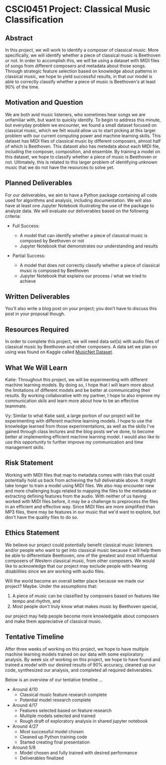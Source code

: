 # CSCI0451 Project: Classical Music Classification 

## Abstract
In this project, we will work to identify a composer of classical music. More specifically, we will identify whether a piece of classical music is Beethoven or not. In order to accomplish this, we will be using a dataset with MIDI files of songs from different composers and metadata about those songs. Through strategic feature selection based on knowledge about patterns in classical music, we hope to yield successful results, in that our model is able to correctly classify whether a piece of music is Beethoven's at least 90% of the time. 

## Motivation and Question
We are both avid music listeners, who sometimes hear songs we are unfamiliar with, but want to quickly identify. To begin to address this minute, but everyday problem we encounter, we found a small dataset focused on classical music, which we felt would allow us to start picking at this larger problem with our current computing power and machine learning skills. This dataset has MIDI files of classical music by different composers, almost half of which is Beethoven. This dataset also has metedata about each MIDI file, including the composer, composition, and ensemble. By training a model on this dataset, we hope to classify whether a piece of music is Beethoven or not. Ultimately, this is related to this larger problem of identifying unknown music that we do not have the resources to solve yet. 

## Planned Deliverables
For our deliverables, we aim to have a Python package containing all code used for algorithms and analysis, including documentation. We will also have at least one Jupyter Notebook illustrating the use of the package to analyze data. We will evaluate our deliverables based on the following criteria:

- Full Success: 
    - A model that can identify whether a piece of classical music is composed by Beethoven or not
    - Jupyter Notebook that demonstrates our understanding and results

- Partial Success:
    - A model that does not correctly classify whether a piece of classical music is composed by Beethoven
    - Jupyter Notebook that explains our process / what we tried to achieve

## Written Deliverables
You’ll also write a blog post on your project; you don’t have to discuss this post in your proposal though.

## Resources Required
In order to complete this project, we will need data set(s) with audio files of classical music by Beethoven and other composers. A data set we plan on using was found on Kaggle called [MusicNet Dataset](https://www.kaggle.com/datasets/imsparsh/musicnet-dataset).

## What We Will Learn
Katie: Throughout this project, we will be experimenting with different machine learning models. By doing so, I hope that I will learn more about the limitations of different models and be better at communicating their results. By working collaborative with my partner, I hope to also improve my communication skils and learn more about how to be an effective teammate. 

Vy: Similar to what Katie said, a large portion of our project will be experimenting with different machine learning models. I hope to use the knowledge learned from those experimentations, as well as the skills I've gained through class lectures and the blog posts we've done, to become better at implementing efficient machine learning model. I would also like to use this opportunity to further improve my communication and time management skills.

## Risk Statement
Working with MIDI files that map to metadata comes with risks that could potentially hold us back from achieving the full deliverable above. It might take longer to train a model using MIDI files. We also may encounter new and more challenging bugs related to mapping the files to the metadata or extracting defining features from the audio. With neither of us having worked with MIDI files before, it may be a challenge to preprocess the files in an efficient and effective way. Since MIDI files are more simplified than MP3 files, there may be features in our music that we'd want to explore, but don't have the quality files to do so. 

## Ethics Statement
We believe our project could potentially benefit classical music listeners and/or people who want to get into classical music because it will help them be able to differentiate Beethoven, one of the greatest and most influential composers of Western classical music, from other composers. We would like to acknowledge that our project may exclude people with hearing disabilities since we are working with audio files. 

Will the world become an overall better place because we made our project? Maybe. Under the assumptions that:

1. A piece of music can be classified by composers based on features like tempo and rhythm, and 
2. Most people don't truly know what makes music by Beethoven special,

our project may help people become more knowledgable about composers and make them appreciative of classical music.

## Tentative Timeline
After three weeks of working on this project, we hope to have multiple machine learning models trained on our data with some exploratory analysis. By week six of working on this project, we hope to have found and trained a model with our desired results of 90% accuracy, cleaned up our code, synthesized our analysis, and completed all required deliverables. 

Below is an overview of our tentative timeline ... 
- Around 4/10 
  - Classical music feature research complete
  - Potential model research complete 
- Around 4/17 
  - Features selected based on feature research 
  - Multiple models selected and trained 
  - Rough draft of exploratory analysis in shared jupyter notebook
- Around 4/27 
  - Most successful model chosen 
  - Cleaned up Python training code 
  - Started creating final presentation 
- Around 5/8 
  - Model chosen and fully trained with desired performance 
  - Deliverables finalized 